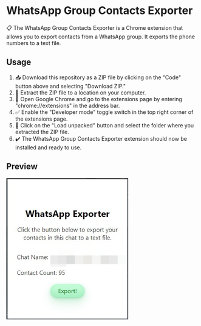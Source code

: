 # WhatsApp Group Contacts Exporter

📋 The WhatsApp Group Contacts Exporter is a Chrome extension that allows you to export contacts from a WhatsApp group. It exports the phone numbers to a text file.

## Usage

1. 📥 Download this repository as a ZIP file by clicking on the "Code" button above and selecting "Download ZIP."
2. 💾 Extract the ZIP file to a location on your computer.
3. 🔧 Open Google Chrome and go to the extensions page by entering "chrome://extensions" in the address bar.
4. ✅ Enable the "Developer mode" toggle switch in the top right corner of the extensions page.
5. 📂 Click on the "Load unpacked" button and select the folder where you extracted the ZIP file.
6. ✔️ The WhatsApp Group Contacts Exporter extension should now be installed and ready to use.

## Preview
![Preview](./image.png)
